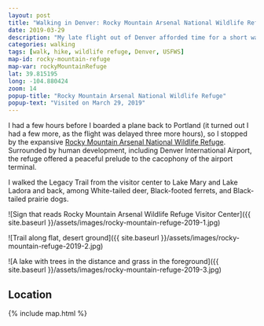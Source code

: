 ```yaml
---
layout: post
title: "Walking in Denver: Rocky Mountain Arsenal National Wildlife Refuge"
date: 2019-03-29
description: "My late flight out of Denver afforded time for a short walk at the 15,988 acre Rocky Mountain National Wildlife Refuge."
categories: walking
tags: [walk, hike, wildlife refuge, Denver, USFWS]
map-id: rocky-mountain-refuge
map-var: rockyMountainRefuge
lat: 39.815195
long: -104.880424
zoom: 14
popup-title: "Rocky Mountain Arsenal National Wildlife Refuge"
popup-text: "Visited on March 29, 2019"
---
```


I had a few hours before I boarded a plane back to Portland (it turned out I had a few more, as the flight was delayed three more hours), so I stopped by the expansive [Rocky Mountain Arsenal National Wildlife Refuge](https://www.fws.gov/refuge/Rocky_Mountain_Arsenal/). Surrounded by human development, including Denver International Airport, the refuge offered a peaceful prelude to the cacophony of the airport terminal.

I walked the Legacy Trail from the visitor center to Lake Mary and Lake Ladora and back, among White-tailed deer, Black-footed ferrets, and Black-tailed prairie dogs.

![Sign that reads Rocky Mountain Arsenal Wildlife Refuge Visitor Center]({{ site.baseurl }}/assets/images/rocky-mountain-refuge-2019-1.jpg)

![Trail along flat, desert ground]({{ site.baseurl }}/assets/images/rocky-mountain-refuge-2019-2.jpg)

![A lake with trees in the distance and grass in the foreground]({{ site.baseurl }}/assets/images/rocky-mountain-refuge-2019-3.jpg)


## Location


{% include map.html %}
